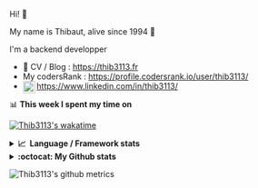 Hi! 👋

My name is Thibaut, alive since 1994 🍷

I'm a backend developper

-   📝 CV / Blog : https://thib3113.fr
-   My codersRank : https://profile.codersrank.io/user/thib3113/
-   <a href="https://www.linkedin.com/in/thib3113/"><img align="left" alt="Thib3113's Linkedin" width="21px" src="https://raw.githubusercontent.com/peterthehan/peterthehan/master/assets/linkedin.svg" /></a> https://www.linkedin.com/in/thib3113/

📊 **This week I spent my time on**

[![Thib3113's wakatime](https://github-readme-stats.vercel.app/api/wakatime?username=thib3113&layout=default&theme=dracula&langs_count=6&hide_title=true&hide_border=true)](https://wakatime.com/@thib3113)

<details>
  <summary><b>📈&nbsp;&nbsp;Language&nbsp;/&nbsp;Framework stats</b></summary>
  <br/>  
  <a href='https://profile.codersrank.io/user/thib3113/'>
  <img src='http://cr-skills-chart-widget.azurewebsites.net/api/api?username=thib3113&padding=30&skills=php,batchfile,javascript,less,mysql,reactjs,scss,shell,typescript,vue'>
  </a>
</details>

<details>
  <summary><b>:octocat: My Github stats</b></summary>
  <br/>  
  
  <img src="https://github-readme-stats.vercel.app/api?username=thib3113&theme=dracula&show_icons=true&" alt="Thib3113's GitHub stats" />

<!--START_SECTION:activity-->

1. 🎉 Merged PR [#357](https://github.com/thib3113/unifi-blockips-srv/pull/357) in [thib3113/unifi-blockips-srv](https://github.com/thib3113/unifi-blockips-srv)
2. 🎉 Merged PR [#620](https://github.com/thib3113/unifi-client/pull/620) in [thib3113/unifi-client](https://github.com/thib3113/unifi-client)
3. 🎉 Merged PR [#623](https://github.com/thib3113/unifi-client/pull/623) in [thib3113/unifi-client](https://github.com/thib3113/unifi-client)
4. 💪 Opened PR [#623](https://github.com/thib3113/unifi-client/pull/623) in [thib3113/unifi-client](https://github.com/thib3113/unifi-client)
5. 🎉 Merged PR [#622](https://github.com/thib3113/unifi-client/pull/622) in [thib3113/unifi-client](https://github.com/thib3113/unifi-client)
 <!--END_SECTION:activity-->

</details>

![Thib3113's github metrics](https://gist.githubusercontent.com/thib3113/83a96e16f8bca103f1b0e376186c66ec/raw/github-metrics.svg)
